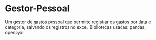 # Gestor-Pessoal


Um gestor de gastos pessoal que permirte registrar os gastos por data e categoria, salvando os registros no excel.
Bibliotecas usadas:
pandas;
openpyxl.
